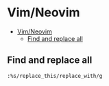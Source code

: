 # Vim/Neovim
<!--ts-->
   * [Vim/Neovim](vim.md#vimneovim)
      * [Find and replace all](vim.md#find-and-replace-all)

<!-- Added by: runner, at: Tue Apr 13 09:30:39 UTC 2021 -->

<!--te-->

## Find and replace all
```vim
:%s/replace_this/replace_with/g
```
